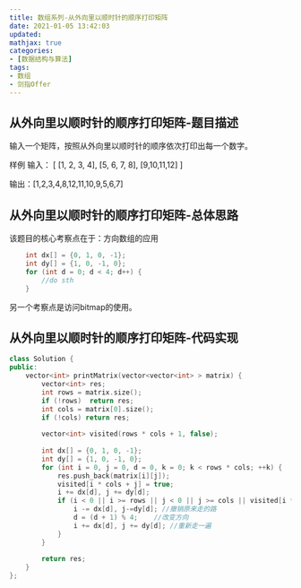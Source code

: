 ```yaml
---
title: 数组系列-从外向里以顺时针的顺序打印矩阵
date: 2021-01-05 13:42:03
updated:
mathjax: true
categories:
- [数据结构与算法]
tags: 
- 数组
- 剑指Offer
---
```


## 从外向里以顺时针的顺序打印矩阵-题目描述

输入一个矩阵，按照从外向里以顺时针的顺序依次打印出每一个数字。

样例
输入：
[
  [1, 2, 3, 4],
  [5, 6, 7, 8],
  [9,10,11,12]
]

输出：[1,2,3,4,8,12,11,10,9,5,6,7]

<!-- more -->

## 从外向里以顺时针的顺序打印矩阵-总体思路

该题目的核心考察点在于：方向数组的应用

```cpp
    int dx[] = {0, 1, 0, -1};
    int dy[] = {1, 0, -1, 0};
    for (int d = 0; d < 4; d++) {
        //do sth
    }
```

另一个考察点是访问bitmap的使用。

## 从外向里以顺时针的顺序打印矩阵-代码实现

```cpp
class Solution {
public:
    vector<int> printMatrix(vector<vector<int> > matrix) {
        vector<int> res;
        int rows = matrix.size();
        if (!rows)  return res;
        int cols = matrix[0].size();
        if (!cols) return res;
        
        vector<int> visited(rows * cols + 1, false);
        
        int dx[] = {0, 1, 0, -1};
        int dy[] = {1, 0, -1, 0};
        for (int i = 0, j = 0, d = 0, k = 0; k < rows * cols; ++k) {
            res.push_back(matrix[i][j]);
            visited[i * cols + j] = true;
            i += dx[d], j += dy[d];
            if (i < 0 || i >= rows || j < 0 || j >= cols || visited[i * cols + j]) {
                i -= dx[d], j-=dy[d]; //撤销原来走的路
                d = (d + 1) % 4;    //改变方向
                i += dx[d], j += dy[d]; //重新走一遍
            }
        }
        
        return res;
    }
};
```
